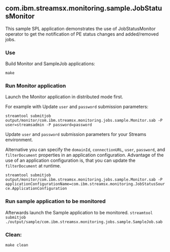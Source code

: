 ## com.ibm.streamsx.monitoring.sample.JobStatusMonitor

This sample SPL application demonstrates the use of JobStatusMonitor operator to get the notification of PE status changes and added/removed jobs.

### Use

Build Monitor and SampleJob applications:

`make`

### Run Monitor application

Launch the Monitor application in distributed mode first.

For example with Update `user` and `password` submission parameters:

`streamtool submitjob output/monitor/com.ibm.streamsx.monitoring.jobs.sample.Monitor.sab -P user=streamsadmin -P password=password`

Update `user` and `password` submission parameters for your Streams environment.

Alternative you can specify the `domainId`, `connectionURL`, `user`, `password`, and `filterDocument` properties in an application configuration.
Advantage of the use of an application configuration is, that you can update the `filterDocument` at runtime.

`streamtool submitjob output/monitor/com.ibm.streamsx.monitoring.jobs.sample.Monitor.sab -P applicationConfigurationName=com.ibm.streamsx.monitoring.JobStatusSource.ApplicationConfiguration`

### Run sample application to be monitored

Afterwards launch the Sample application to be monitored.
`streamtool submitjob ./output/sample/com.ibm.streamsx.monitoring.jobs.sample.SampleJob.sab`

### Clean:

`make clean`


